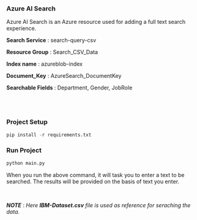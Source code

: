 ### Azure AI Search

Azure AI Search is an Azure resource used for adding a full text search experience.

**Search Service** : search-query-csv

**Resource Group** : Search_CSV_Data

**Index name** : azureblob-index

**Document_Key** : AzureSearch_DocumentKey 

**Searchable Fields** : Department, Gender, JobRole

<br>
<br>

### Project Setup
```python
pip install -r requirements.txt
```

### Run Project
```python
python main.py
```

When you run the above command, it will task you to enter a text to be searched. The results will be provided on the basis of text you enter.

<br>

**_NOTE_** : _Here **IBM-Dataset.csv** file is used as reference for seraching the data._